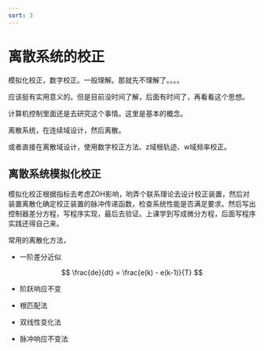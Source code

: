 ```yaml
---
sort: 3
---
```

# 离散系统的校正


模拟化校正，数字校正。一般理解。那就先不理解了。。。。

应该挺有实用意义的。但是目前没时间了解，后面有时间了，再看看这个思想。

计算机控制里面还是去研究这个事情。这里是基本的概念。

离散系统，在连续域设计，然后离散。

或者直接在离散域设计，使用数字校正方法、z域根轨迹、w域频率校正。


## 离散系统模拟化校正

模拟化校正根据指标去考虑ZOH影响，哟弄个联系理论去设计校正装置，然后对装置离散化确定校正装置的脉冲传递函数，检查系统性能是否满足要求。然后写出控制器差分方程，写程序实现，最后去验证。上课学到写成微分方程，后面写程序实践还得自己来。

常用的离散化方法，
- 一阶差分近似

$$ \frac{de}{dt} = \frac{e(k) - e(k-1)}{T} $$

- 阶跃响应不变


- 根匹配法


- 双线性变化法


- 脉冲响应不变法





